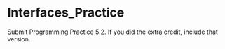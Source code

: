 # Interfaces_Practice
Submit Programming Practice 5.2.  If you did the extra credit, include that version.
